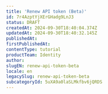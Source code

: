 ```yaml
---
title: 'Renew API token (Beta)'
id: 7r4AzptYjXErGHadg9LnJ3
status: DRAFT
createdAt: 2024-09-30T18:40:04.374Z
updatedAt: 2024-09-30T18:40:32.145Z
publishedAt: 
firstPublishedAt: 
contentType: tutorial
productTeam: Identity
author: 
slugEN: renew-api-token-beta
locale: en
legacySlug: renew-api-token-beta
subcategoryId: 5uXA9a0laSLMkfbv6jQRDS
---
```



